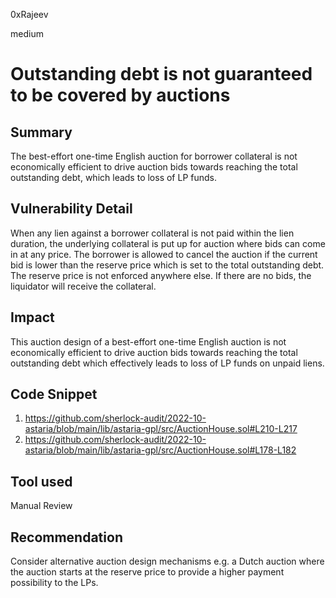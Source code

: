 0xRajeev

medium

# Outstanding debt is not guaranteed to be covered by auctions

## Summary

The best-effort one-time English auction for borrower collateral is not economically efficient to drive auction bids towards reaching the total outstanding debt, which leads to loss of LP funds.

## Vulnerability Detail

When any lien against a borrower collateral is not paid within the lien duration, the underlying collateral is put up for auction where bids can come in at any price. The borrower is allowed to cancel the auction if the current bid is lower than the reserve price which is set to the total outstanding debt. The reserve price is not enforced anywhere else. If there are no bids, the liquidator will receive the collateral.

## Impact

This auction design of a best-effort one-time English auction is not economically efficient to drive auction bids towards reaching the total outstanding debt which effectively leads to loss of LP funds on unpaid liens.

## Code Snippet

1. https://github.com/sherlock-audit/2022-10-astaria/blob/main/lib/astaria-gpl/src/AuctionHouse.sol#L210-L217
2. https://github.com/sherlock-audit/2022-10-astaria/blob/main/lib/astaria-gpl/src/AuctionHouse.sol#L178-L182

## Tool used

Manual Review

## Recommendation

Consider alternative auction design mechanisms e.g. a Dutch auction where the auction starts at the reserve price to provide a higher payment possibility to the LPs.